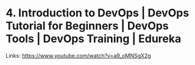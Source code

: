 # 4. Introduction to DevOps | DevOps Tutorial for Beginners | DevOps Tools | DevOps Training | Edureka

Links: https://www.youtube.com/watch?v=a9_oMNSgX2g